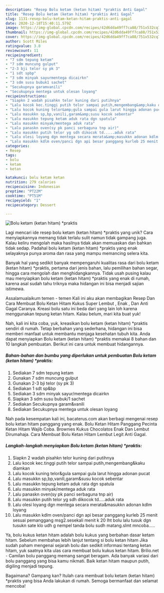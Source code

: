 ```yaml
---
description: "Resep Bolu ketam (ketan hitam) *praktis Anti Gagal"
title: "Resep Bolu ketam (ketan hitam) *praktis Anti Gagal"
slug: 1131-resep-bolu-ketam-ketan-hitam-praktis-anti-gagal
date: 2020-12-18T15:40:11.579Z
image: https://img-global.cpcdn.com/recipes/42d6dda49ff7ca88/751x532cq70/bolu-ketam-ketan-hitam-praktis-foto-resep-utama.jpg
thumbnail: https://img-global.cpcdn.com/recipes/42d6dda49ff7ca88/751x532cq70/bolu-ketam-ketan-hitam-praktis-foto-resep-utama.jpg
cover: https://img-global.cpcdn.com/recipes/42d6dda49ff7ca88/751x532cq70/bolu-ketam-ketan-hitam-praktis-foto-resep-utama.jpg
author: Scott Miles
ratingvalue: 3.8
reviewcount: 11
recipeingredient:
- "7 sdm tepung ketam"
- "7 sdm muncung gulput"
- "2-3 bji telor sy pk 3"
- "1 sdt spbp"
- "3 sdm minyak sayurmentega dicairkn"
- "3 sdm susu bubuk1 sachet"
- "Secukupnya garamvanili"
- "Secukupnya mentega untuk olesan loyang"
recipeinstructions:
- "Siapkn 2 wadah pisahkn telor kuning dari putihnya"
- "Lalu kocok kec.tinggi putih telor sampai putih,mengembang&amp;kaku diamkan"
- "Lalu kocok kuning telor&amp;gula sampai gula larut hingga adonan pucat"
- "Lalu masukkn sp,bp,vanili,garam&amp;susu kocok sebentar"
- "Lalu masukkn tepung ketam aduk rata dgn spatula"
- "Lalu masukkn minyak/mentega aduk rata"
- "Lalu panaskn oven(sy pk panci serbaguna tnp air)"
- "Lalu masukkn putih telor yg sdh dikocok td.....aduk rata"
- "Lalu olesi loyang dgn mentega secara merata&amp;masukkn adonan kdlm loyang"
- "Lalu masukkn kdlm oven/panci dgn api besar panggang kurleb 25 menit sesuai pemanggang msg2.sesekali menit k 20 lht bolu lalu tusuk dgn tusukn sate klo udh g nempel tanda bolu sudh matang.slmt mncoba....."
categories:
- Resep
tags:
- bolu
- ketam
- ketan

katakunci: bolu ketam ketan 
nutrition: 279 calories
recipecuisine: Indonesian
preptime: "PT22M"
cooktime: "PT51M"
recipeyield: "1"
recipecategory: Dessert

---
```



![Bolu ketam (ketan hitam) *praktis](https://img-global.cpcdn.com/recipes/42d6dda49ff7ca88/751x532cq70/bolu-ketam-ketan-hitam-praktis-foto-resep-utama.jpg)

Lagi mencari ide resep bolu ketam (ketan hitam) *praktis yang unik? Cara menyiapkannya memang tidak terlalu sulit namun tidak gampang juga. Kalau keliru mengolah maka hasilnya tidak akan memuaskan dan bahkan tidak sedap. Padahal bolu ketam (ketan hitam) *praktis yang enak selayaknya punya aroma dan rasa yang mampu memancing selera kita.

Banyak hal yang sedikit banyak mempengaruhi kualitas rasa dari bolu ketam (ketan hitam) *praktis, pertama dari jenis bahan, lalu pemilihan bahan segar, hingga cara mengolah dan menghidangkannya. Tidak usah pusing kalau mau menyiapkan bolu ketam (ketan hitam) *praktis yang enak di rumah, karena asal sudah tahu triknya maka hidangan ini bisa menjadi sajian istimewa.

Assalamualaikum temen - temen Kali ini aku akan membagikan Resep Dan Cara Membuat Bolu Ketan Hitam Kukus Super Lembut , Enak , Dan Anti Gagal Caranya. Kreasi bolu satu ini beda dari yang lain loh karena menggunakan tepung ketan hitam. Kalau belum, mari kita buat yuk!


Nah, kali ini kita coba, yuk, kreasikan bolu ketam (ketan hitam) *praktis sendiri di rumah. Tetap berbahan yang sederhana, hidangan ini bisa memberi manfaat untuk membantu menjaga kesehatan tubuh kita. Anda dapat menyiapkan Bolu ketam (ketan hitam) *praktis memakai 8 bahan dan 10 langkah pembuatan. Berikut ini cara untuk membuat hidangannya.

<!--inarticleads1-->

##### Bahan-bahan dan bumbu yang diperlukan untuk pembuatan Bolu ketam (ketan hitam) *praktis:

1. Sediakan 7 sdm tepung ketam
1. Gunakan 7 sdm muncung gulput
1. Gunakan 2-3 bji telor (sy pk 3)
1. Sediakan 1 sdt sp&amp;bp
1. Sediakan 3 sdm minyak sayur/mentega dicairkn
1. Siapkan 3 sdm susu bubuk/1 sachet
1. Sediakan Secukupnya garam&amp;vanili
1. Sediakan Secukupnya mentega untuk olesan loyang


Nah pada kesempatan kali ini, bacaterus.com akan berbagi mengenai resep bolu ketan hitam panggang yang enak. Bolu Ketan Hitam Panggang Pecinta Ketan Hitam Wajib Coba. Brownies Kukus Chocolatos Enak Dan Lembut Dirumahaja. Cara Membuat Bolu Ketan Hitam Lembut Legit Anti Gagal. 

<!--inarticleads2-->

##### Langkah-langkah menyiapkan Bolu ketam (ketan hitam) *praktis:

1. Siapkn 2 wadah pisahkn telor kuning dari putihnya
1. Lalu kocok kec.tinggi putih telor sampai putih,mengembang&amp;kaku diamkan
1. Lalu kocok kuning telor&amp;gula sampai gula larut hingga adonan pucat
1. Lalu masukkn sp,bp,vanili,garam&amp;susu kocok sebentar
1. Lalu masukkn tepung ketam aduk rata dgn spatula
1. Lalu masukkn minyak/mentega aduk rata
1. Lalu panaskn oven(sy pk panci serbaguna tnp air)
1. Lalu masukkn putih telor yg sdh dikocok td.....aduk rata
1. Lalu olesi loyang dgn mentega secara merata&amp;masukkn adonan kdlm loyang
1. Lalu masukkn kdlm oven/panci dgn api besar panggang kurleb 25 menit sesuai pemanggang msg2.sesekali menit k 20 lht bolu lalu tusuk dgn tusukn sate klo udh g nempel tanda bolu sudh matang.slmt mncoba.....


Ya, bolu kukus ketan hitam adalah bolu kukus yang berbahan dasar ketam hitam. Sebelum membahas lebih lanjut tentang si bolu ketan hitam Jika sudah paham mengenai sejarah bolu dan sedikit informasi tentang ketan hitam, yuk saatnya kita ulas cara membuat bolu kukus ketan hitam. Brilio.net - Camilan bolu panggang memang sangat beragam. Ada banyak variasi dari bolu panggang yang bisa kamu nikmati. Baik ketan hitam maupun putih, digiling menjadi tepung. 

Bagaimana? Gampang kan? Itulah cara membuat bolu ketam (ketan hitam) *praktis yang bisa Anda lakukan di rumah. Semoga bermanfaat dan selamat mencoba!
